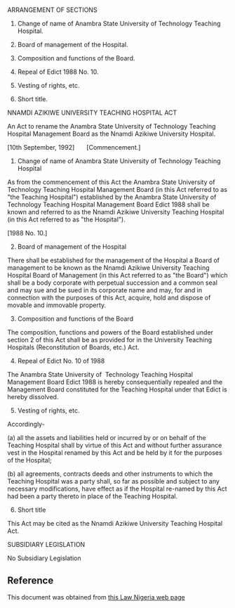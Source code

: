 # 

ARRANGEMENT OF SECTIONS

1. Change of name of Anambra State University of Technology Teaching Hospital.

2. Board of management of the Hospital.

3. Composition and functions of the Board.

4. Repeal of Edict 1988 No. 10.

5. Vesting of rights, etc.

6. Short title.

NNAMDI AZIKIWE UNIVERSITY TEACHING HOSPITAL ACT

An Act to rename the Anambra State University of Technology Teaching Hospital Management Board as the Nnamdi Azikiwe University Hospital.

[10th September, 1992]       [Commencement.]

1. Change of name of Anambra State University of Technology Teaching Hospital

As from the commencement of this Act the Anambra State University of Technology Teaching Hospital Management Board (in this Act referred to as "the Teaching Hospital") established by the Anambra State University of Technology Teaching Hospital Management Board Edict 1988 shall be known and referred to as the Nnamdi Azikiwe University Teaching Hospital (in this Act referred to as "the Hospital").

[1988 No. 10.]

2. Board of management of the Hospital

There shall be established for the management of the Hospital a Board of management to be known as the Nnamdi Azikiwe University Teaching Hospital Board of Management (in this Act referred to as "the Board") which shall be a body corporate with perpetual succession and a common seal and may sue and be sued in its corporate name and may, for and in connection with the purposes of this Act, acquire, hold and dispose of movable and immovable property.

3. Composition and functions of the Board

The composition, functions and powers of the Board established under section 2 of this Act shall be as provided for in the University Teaching Hospitals (Reconstitution of Boards, etc.) Act.

4. Repeal of Edict No. 10 of 1988

The Anambra State University of  Technology Teaching Hospital Management Board Edict 1988 is hereby consequentially repealed and the Management Board constituted for the Teaching Hospital under that Edict is hereby dissolved.

5. Vesting of rights, etc.

Accordingly-

(a) all the assets and liabilities held or incurred by or on behalf of the Teaching Hospital shall by virtue of this Act and without further assurance vest in the Hospital renamed by this Act and be held by it for the purposes of the Hospital;

(b) all agreements, contracts deeds and other instruments to which the Teaching Hospital was a party shall, so far as possible and subject to any necessary modifications, have effect as if the Hospital re-named by this Act had been a party thereto in place of the Teaching Hospital.

6. Short title

This Act may be cited as the Nnamdi Azikiwe University Teaching Hospital Act.

SUBSIDIARY LEGISLATION

No Subsidiary Legislation

## Reference

This document was obtained from [this Law Nigeria web page](http://www.lawnigeria.com/LFN/N/Nnamdi-Azikwe-University-Teaching-Hospital-Act.php)
